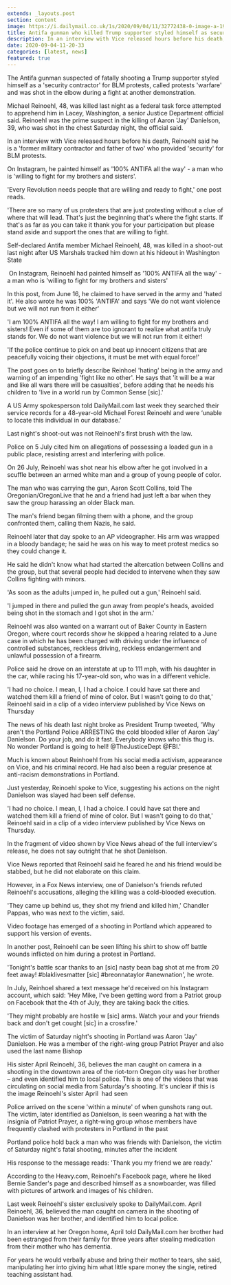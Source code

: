 ```yaml
---
extends: _layouts.post
section: content
image: https://i.dailymail.co.uk/1s/2020/09/04/11/32772438-0-image-a-19_1599213873611.jpg 
title: Antifa gunman who killed Trump supporter styled himself as security and called protests warfare 
description: In an interview with Vice released hours before his death, Aaron Reinoehl, 48, said he is a former military contractor and father of two who  provided security for BLM protests. 
date: 2020-09-04-11-20-33 
categories: [latest, news] 
featured: true 
--- 
```

The Antifa gunman suspected of fatally shooting a Trump supporter styled himself as a 'security contractor' for BLM protests, called protests 'warfare' and was shot in the elbow during a fight at another demonstration.  

Michael Reinoehl, 48, was killed last night as a federal task force attempted to apprehend him in Lacey, Washington, a senior Justice Department official said. Reinoehl was the prime suspect in the killing of Aaron 'Jay' Danielson, 39, who was shot in the chest Saturday night, the official said. 

In an interview with Vice released hours before his death, Reinoehl said he is a 'former military contractor and father of two' who provided 'security' for BLM protests.  

On Instagram, he painted himself as '100% ANTIFA all the way' - a man who is 'willing to fight for my brothers and sisters'. 

'Every Revolution needs people that are willing and ready to fight,' one post reads. 

'There are so many of us protesters that are just protesting without a clue of where that will lead. That's just the beginning that's where the fight starts. If that's as far as you can take it thank you for your participation but please stand aside and support the ones that are willing to fight. 

Self-declared Antifa member Michael Reinoehl, 48, was killed in a shoot-out last night after US Marshals tracked him down at his hideout in Washington State

 On Instagram, Reinoehl had painted himself as '100% ANTIFA all the way' - a man who is 'willing to fight for my brothers and sisters'



In this post, from June 16, he claimed to have served in the army and 'hated it'. He also wrote he was 100% 'ANTIFA' and says 'We do not want violence but we will not run from it either' 

'I am 100% ANTIFA all the way! I am willing to fight for my brothers and sisters! Even if some of them are too ignorant to realize what antifa truly stands for. We do not want violence but we will not run from it either! 

'If the police continue to pick on and beat up innocent citizens that are peacefully voicing their objections, it must be met with equal force!'

The post goes on to briefly describe Reinhoel 'hating' being in the army and warning of an impending 'fight like no other'. He says that 'it will be a war and like all wars there will be casualties', before adding that he needs his children to 'live in a world run by Common Sense [sic].' 

A US Army spokesperson told DailyMail.com last week they searched their service records for a 48-year-old Michael Forest Reinoehl and were ‘unable to locate this individual in our database.’     

Last night's shoot-out was not Reinoehl's first brush with the law.  

Police on 5 July cited him on allegations of possessing a loaded gun in a public place, resisting arrest and interfering with police.

On 26 July, Reinoehl was shot near his elbow after he got involved in a scuffle between an armed white man and a group of young people of color. 

The man who was carrying the gun, Aaron Scott Collins, told The Oregonian/OregonLive that he and a friend had just left a bar when they saw the group harassing an older Black man. 

The man's friend began filming them with a phone, and the group confronted them, calling them Nazis, he said.

Reinoehl later that day spoke to an AP videographer. His arm was wrapped in a bloody bandage; he said he was on his way to meet protest medics so they could change it.

He said he didn't know what had started the altercation between Collins and the group, but that several people had decided to intervene when they saw Collins fighting with minors. 

'As soon as the adults jumped in, he pulled out a gun,' Reinoehl said. 

'I jumped in there and pulled the gun away from people's heads, avoided being shot in the stomach and I got shot in the arm.'

Reinoehl was also wanted on a warrant out of Baker County in Eastern Oregon, where court records show he skipped a hearing related to a June case in which he has been charged with driving under the influence of controlled substances, reckless driving, reckless endangerment and unlawful possession of a firearm.

Police said he drove on an interstate at up to 111 mph, with his daughter in the car, while racing his 17-year-old son, who was in a different vehicle.    

'I had no choice. I mean, I, I had a choice. I could have sat there and watched them kill a friend of mine of color. But I wasn't going to do that,' Reinoehl said in a clip of a video interview published by Vice News on Thursday

The news of his death last night broke as President Trump tweeted, 'Why aren't the Portland Police ARRESTING the cold blooded killer of Aaron 'Jay' Danielson. Do your job, and do it fast. Everybody knows who this thug is. No wonder Portland is going to hell! @TheJusticeDept @FBI.' 

Much is known about Reinhoehl from his social media activism, appearance on Vice, and his criminal record. He had also been a regular presence at anti-racism demonstrations in Portland. 

Just yesterday, Reinoehl spoke to Vice, suggesting his actions on the night Danielson was slayed had been self defense. 

'I had no choice. I mean, I, I had a choice. I could have sat there and watched them kill a friend of mine of color. But I wasn't going to do that,' Reinoehl said in a clip of a video interview published by Vice News on Thursday.  

In the fragment of video shown by Vice News ahead of the full interview's release, he does not say outright that he shot Danielson.   

Vice News reported that Reinoehl said he feared he and his friend would be stabbed, but he did not elaborate on this claim.

However, in a Fox News interview, one of Danielson's friends refuted Reinoehl's accusations, alleging the killing was a cold-blooded execution. 

'They came up behind us, they shot my friend and killed him,' Chandler Pappas, who was next to the victim, said. 

Video footage has emerged of a shooting in Portland which appeared to support his version of events.   

In another post, Reinoehl can be seen lifting his shirt to show off battle wounds inflicted on him during a protest in Portland. 

'Tonight's battle scar thanks to an [sic] nasty bean bag shot at me from 20 feet away! #blaklivesmatter [sic] #breonnataylor #anewnation', he wrote. 

In July, Reinhoel shared a text message he'd received on his Instagram account, which said: 'Hey Mike, I've been getting word from a Patriot group on Facebook that the 4th of July, they are taking back the cities. 

'They might probably are hostile w [sic] arms. Watch your and your friends back and don't get cought [sic] in a crossfire.' 



The victim of Saturday night's shooting in Portland was Aaron 'Jay' Danielson. He was a member of the right-wing group Patriot Prayer and also used the last name Bishop 

His sister April Reinoehl, 36, believes the man caught on camera in a shooting in the downtown area of the riot-torn Oregon city was her brother – and even identified him to local police. This is one of the videos that was circulating on social media from Saturday's shooting. It's unclear if this is the image Reinoehl's sister April  had seen

Police arrived on the scene 'within a minute' of when gunshots rang out. The victim, later identified as Danielson, is seen wearing a hat with the insignia of Patriot Prayer, a right-wing group whose members have frequently clashed with protesters in Portland in the past

Portland police hold back a man who was friends with Danielson, the victim of Saturday night's fatal shooting, minutes after the incident

His response to the message reads: 'Thank you my friend we are ready.'

According to the Heavy.com, Reinoehl's Facebook page, where he liked Bernie Sander's page and described himself as a snowboarder, was filled with pictures of artwork and images of his children.     

Last week Reinoehl's sister exclusively spoke to DailyMail.com. April Reinoehl, 36, believed the man caught on camera in the shooting of Danielson was her brother, and identified him to local police.

In an interview at her Oregon home, April told DailyMail.com her brother had been estranged from their family for three years after stealing medication from their mother who has dementia.

For years he would verbally abuse and bring their mother to tears, she said, manipulating her into giving him what little spare money the single, retired teaching assistant had. 

